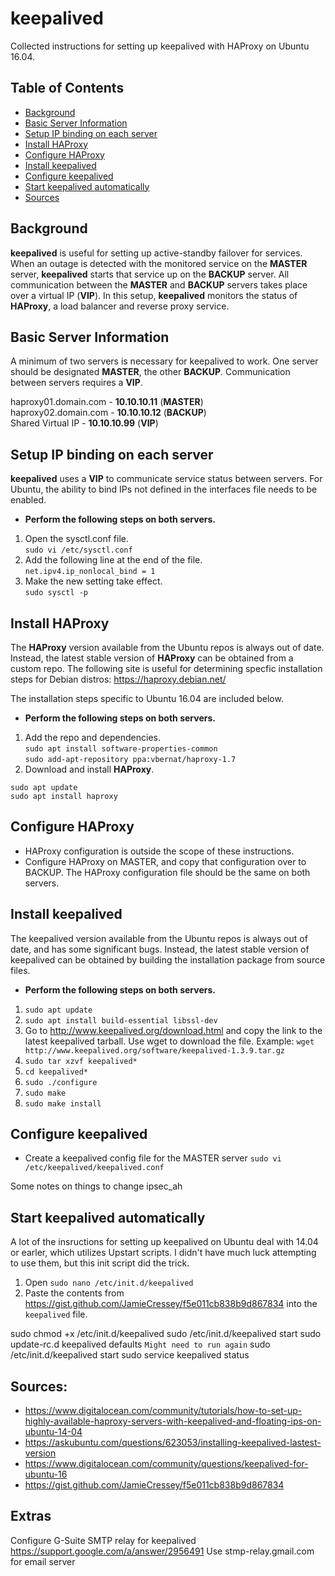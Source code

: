 # keepalived
Collected instructions for setting up keepalived with HAProxy on Ubuntu 16.04.

## Table of Contents
- [Background](#background)
- [Basic Server Information](#basic-server-information)
- [Setup IP binding on each server](#setup-ip-binding-on-each-server)
- [Install HAProxy](#install-haproxy)
- [Configure HAProxy](#configure-haproxy)
- [Install keepalived](#install-keepalived)
- [Configure keepalived](#configure-keepalived)
- [Start keepalived automatically](#start-keepalived-automatically)
- [Sources](#sources)

## Background
**keepalived** is useful for setting up active-standby failover for services. When an outage is detected with the monitored service on the **MASTER** server, **keepalived** starts that service up on the **BACKUP** server. All communication between the **MASTER** and **BACKUP** servers takes place over a virtual IP (**VIP**). In this setup, **keepalived** monitors the status of **HAProxy**, a load balancer and reverse proxy service.

## Basic Server Information
A minimum of two servers is necessary for keepalived to work. One server should be designated **MASTER**, the other **BACKUP**. Communication between servers requires a **VIP**.

haproxy01.domain.com - **10.10.10.11** (**MASTER**)<br>
haproxy02.domain.com - **10.10.10.12** (**BACKUP**)<br>
Shared Virtual IP - **10.10.10.99** (**VIP**)<br>

## Setup IP binding on each server
**keepalived** uses a **VIP** to communicate service status between servers. For Ubuntu, the ability to bind IPs not defined in the interfaces file needs to be enabled.

- **Perform the following steps on both servers.**

1. Open the sysctl.conf file.<br>
`sudo vi /etc/sysctl.conf`
2. Add the following line at the end of the file.<br>
`net.ipv4.ip_nonlocal_bind = 1`
3. Make the new setting take effect.<br>
`sudo sysctl -p`

## Install HAProxy
The **HAProxy** version available from the Ubuntu repos is always out of date. Instead, the latest stable version of **HAProxy** can be obtained from a custom repo. The following site is useful for determining specfic installation steps for Debian distros: https://haproxy.debian.net/

The installation steps specific to Ubuntu 16.04 are included below.

- **Perform the following steps on both servers.**

1. Add the repo and dependencies.<br>
`sudo apt install software-properties-common`<br>
`sudo add-apt-repository ppa:vbernat/haproxy-1.7`<br>
2. Download and install **HAProxy**.
```
sudo apt update
sudo apt install haproxy
```

## Configure HAProxy
- HAProxy configuration is outside the scope of these instructions.
- Configure HAProxy on MASTER, and copy that configuration over to BACKUP. The HAProxy configuration file should be the same on both servers.

## Install keepalived
The keepalived version available from the Ubuntu repos is always out of date, and has some significant bugs. Instead, the latest stable version of keepalived can be obtained by building the installation package from source files. 

- **Perform the following steps on both servers.**

1. `sudo apt update`
2. `sudo apt install build-essential libssl-dev`
3. Go to http://www.keepalived.org/download.html and copy the link to the latest keepalived tarball. Use wget to download the file. Example: `wget http://www.keepalived.org/software/keepalived-1.3.9.tar.gz`
4. `sudo tar xzvf keepalived*`
5. `cd keepalived*`
6. `sudo ./configure`
7. `sudo make`
8. `sudo make install`

## Configure keepalived
- Create a keepalived config file for the MASTER server
`sudo vi /etc/keepalived/keepalived.conf`

Some notes on things to change
ipsec_ah

## Start keepalived automatically
A lot of the insructions for setting up keepalived on Ubuntu deal with 14.04 or earler, which utilizes Upstart scripts. I didn't have much luck attempting to use them, but this init script did the trick.

1. Open `sudo nano /etc/init.d/keepalived`
2. Paste the contents from https://gist.github.com/JamieCressey/f5e011cb838b9d867834 into the `keepalived` file.

sudo chmod +x /etc/init.d/keepalived
sudo /etc/init.d/keepalived start
sudo update-rc.d keepalived defaults
`Might need to run again`
sudo /etc/init.d/keepalived start
sudo service keepalived status

## Sources:
- https://www.digitalocean.com/community/tutorials/how-to-set-up-highly-available-haproxy-servers-with-keepalived-and-floating-ips-on-ubuntu-14-04
- https://askubuntu.com/questions/623053/installing-keepalived-lastest-version
- https://www.digitalocean.com/community/questions/keepalived-for-ubuntu-16
- https://gist.github.com/JamieCressey/f5e011cb838b9d867834

## Extras
Configure G-Suite SMTP relay for keepalived
https://support.google.com/a/answer/2956491
Use stmp-relay.gmail.com for email server

